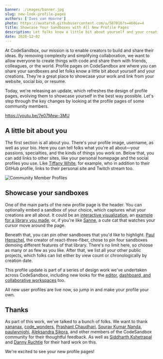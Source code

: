 ```yaml
---
banner: ./images/banner.jpg
slug: new-look-profile-pages
authors: ['Ives van Hoorne']
photo: https://avatars0.githubusercontent.com/u/587016?s=460&v=4
title: Showcase Your Sandboxes with All New Profile Pages
description: Let folks know a little bit about yourself and your creations with our new look profile pages.
date: 2020-12-02
---
```


At CodeSandbox, our mission is to enable creators to build and share their ideas. By removing complexity and simplifying collaboration, we want to allow everyone to create things with code and share them with friends, colleagues, or the world. Profile pages on CodeSandbox are where you can share your sandboxes and let folks know a little bit about yourself and your creations. They're a great place to showcase your work and link from your website, social bio, or resume.

Today, we're releasing an update, which refreshes the design of profile pages, evolving them to showcase yourself in the best way possible. Let's step through the key changes by looking at the profile pages of some community members.

https://youtu.be/7e07Mew-3MU

## A little bit about you
The first section is all about you. There's your profile image, username, as well as your bio. Here you can tell folks what you're all about—your passions, specialties, and the kinds of things you work on. Below that, you can add links to other sites, like your personal homepage and the social profiles you use. Like [Tiffany White](https://codesandbox.io/u/twhite96), for example, who in addition to their GitHub profile, links to their personal site and Twitch stream too.

![Community Member Profiles](https://sk8cl.csb.app/AllProfiles.jpg)

## Showcase your sandboxes
One of the main parts of the new profile page is the header. You can optionally embed a sandbox of your choice, which captures what your creations are all about. It could be an [interactive visualization](https://codesandbox.io/u/DannyRuchtie), an [example for a library you made](https://codesandbox.io/u/camflan), or, if you're like [Sanne](https://codesandbox.io/u/sannek), a cute cat that watches your cursor move around the page.

Beneath that, you can pin other sandboxes that you'd like to highlight. [Paul Henschel](https://codesandbox.io/u/drcmda), the creator of react-three-fiber, chose to pin four sandboxes demoing different features of that library. There's no limit here, so choose as many or as few as you like. After that, we list all your other public projects, which folks can list either by view count or chronologically by creation date.

This profile update is part of a series of design work we've undertaken across CodeSandbox, including new looks for the [editor](https://codesandbox.io/post/new-look-editor), [dashboard, and collaborative workspaces](https://codesandbox.io/post/new-dashboard) too.

All new user profiles are live now, so jump in and make your profile your own.

## Thanks
As part of this work, we've talked to a bunch of folks. We want to thank [xananax](https://twitter.com/xananax), [code_wonders](https://twitter.com/code_wonders), [Prashant Chaudhari](https://twitter.com/pandaa880), [Sourav Kumar Nanda](https://twitter.com/SouravInsights), [paulwvnjohi](https://twitter.com/paulwvnjohi), [Aleksandra Sikora](https://twitter.com/aleksandrasays), and other members of the CodeSandbox community for their thoughtful feedback. As well as [Siddharth Kshetrapal](https://twitter.com/siddharthkp) and [Danny Ruchtie](https://twitter.com/druchtie) for their hard work on this.

We're excited to see your new profile pages!
